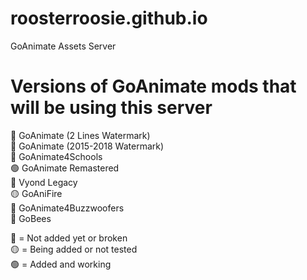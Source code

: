 # roosterroosie.github.io
 GoAnimate Assets Server
 
# Versions of GoAnimate mods that will be using this server

🔴 GoAnimate (2 Lines Watermark) <br> 🔴 GoAnimate (2015-2018 Watermark) <br> 🔴 GoAnimate4Schools <br> 🟢 GoAnimate Remastered <br> 🔴 Vyond Legacy <br> 🟡 GoAniFire <br> 🔴 GoAnimate4Buzzwoofers <br> 🔴 GoBees

🔴 = Not added yet or broken <br> 🟡 = Being added or not tested <br> 🟢 = Added and working
